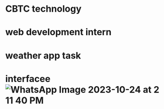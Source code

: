 # CBTC technology 
# web development intern
# weather app task
# interfacee ![WhatsApp Image 2023-10-24 at 2 11 40 PM](https://github.com/ajay-shan18/PRODIGY_WD_05/assets/148553946/7822d233-86c4-479a-8b78-61da2b73ac44)

